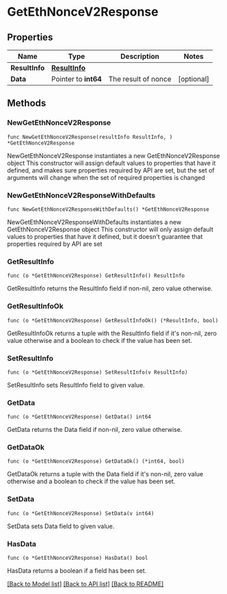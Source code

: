 # GetEthNonceV2Response

## Properties

Name | Type | Description | Notes
------------ | ------------- | ------------- | -------------
**ResultInfo** | [**ResultInfo**](ResultInfo.md) |  | 
**Data** | Pointer to **int64** | The result of nonce | [optional] 

## Methods

### NewGetEthNonceV2Response

`func NewGetEthNonceV2Response(resultInfo ResultInfo, ) *GetEthNonceV2Response`

NewGetEthNonceV2Response instantiates a new GetEthNonceV2Response object
This constructor will assign default values to properties that have it defined,
and makes sure properties required by API are set, but the set of arguments
will change when the set of required properties is changed

### NewGetEthNonceV2ResponseWithDefaults

`func NewGetEthNonceV2ResponseWithDefaults() *GetEthNonceV2Response`

NewGetEthNonceV2ResponseWithDefaults instantiates a new GetEthNonceV2Response object
This constructor will only assign default values to properties that have it defined,
but it doesn't guarantee that properties required by API are set

### GetResultInfo

`func (o *GetEthNonceV2Response) GetResultInfo() ResultInfo`

GetResultInfo returns the ResultInfo field if non-nil, zero value otherwise.

### GetResultInfoOk

`func (o *GetEthNonceV2Response) GetResultInfoOk() (*ResultInfo, bool)`

GetResultInfoOk returns a tuple with the ResultInfo field if it's non-nil, zero value otherwise
and a boolean to check if the value has been set.

### SetResultInfo

`func (o *GetEthNonceV2Response) SetResultInfo(v ResultInfo)`

SetResultInfo sets ResultInfo field to given value.


### GetData

`func (o *GetEthNonceV2Response) GetData() int64`

GetData returns the Data field if non-nil, zero value otherwise.

### GetDataOk

`func (o *GetEthNonceV2Response) GetDataOk() (*int64, bool)`

GetDataOk returns a tuple with the Data field if it's non-nil, zero value otherwise
and a boolean to check if the value has been set.

### SetData

`func (o *GetEthNonceV2Response) SetData(v int64)`

SetData sets Data field to given value.

### HasData

`func (o *GetEthNonceV2Response) HasData() bool`

HasData returns a boolean if a field has been set.


[[Back to Model list]](../README.md#documentation-for-models) [[Back to API list]](../README.md#documentation-for-api-endpoints) [[Back to README]](../README.md)


